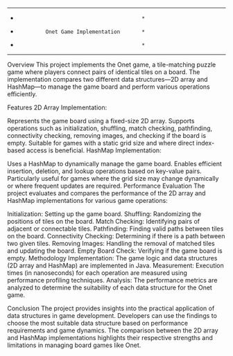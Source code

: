 ***********************************************
*                                             *
*              Onet Game Implementation       *
*                                             *
***********************************************
Overview
This project implements the Onet game, a tile-matching puzzle game where players connect pairs of identical tiles on a board. The implementation compares two different data structures—2D array and HashMap—to manage the game board and perform various operations efficiently.

Features
2D Array Implementation:

Represents the game board using a fixed-size 2D array.
Supports operations such as initialization, shuffling, match checking, pathfinding, connectivity checking, removing images, and checking if the board is empty.
Suitable for games with a static grid size and where direct index-based access is beneficial.
HashMap Implementation:

Uses a HashMap to dynamically manage the game board.
Enables efficient insertion, deletion, and lookup operations based on key-value pairs.
Particularly useful for games where the grid size may change dynamically or where frequent updates are required.
Performance Evaluation
The project evaluates and compares the performance of the 2D array and HashMap implementations for various game operations:

Initialization: Setting up the game board.
Shuffling: Randomizing the positions of tiles on the board.
Match Checking: Identifying pairs of adjacent or connectable tiles.
Pathfinding: Finding valid paths between tiles on the board.
Connectivity Checking: Determining if there is a path between two given tiles.
Removing Images: Handling the removal of matched tiles and updating the board.
Empty Board Check: Verifying if the game board is empty.
Methodology
Implementation: The game logic and data structures (2D array and HashMap) are implemented in Java.
Measurement: Execution times (in nanoseconds) for each operation are measured using performance profiling techniques.
Analysis: The performance metrics are analyzed to determine the suitability of each data structure for the Onet game.

Conclusion
The project provides insights into the practical application of data structures in game development. Developers can use the findings to choose the most suitable data structure based on performance requirements and game dynamics. The comparison between the 2D array and HashMap implementations highlights their respective strengths and limitations in managing board games like Onet.

